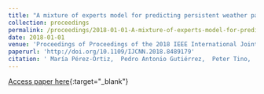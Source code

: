 ```yaml
---
title: "A mixture of experts model for predicting persistent weather patterns"
collection: proceedings
permalink: /proceedings/2018-01-01-A-mixture-of-experts-model-for-predicting-persistent-weather-patterns
date: 2018-01-01
venue: 'Proceedings of Proceedings of the 2018 IEEE International Joint Conference on Neural Networks (IJCNN 2018)'
paperurl: 'http://doi.org/10.1109/IJCNN.2018.8489179'
citation: ' María Pérez-Ortiz,  Pedro Antonio Gutiérrez,  Peter Tino,  Carlos Casanova-Mateo,  Sancho Salcedo-Sanz, &quot;A mixture of experts model for predicting persistent weather patterns.&quot; Proceedings of Proceedings of the 2018 IEEE International Joint Conference on Neural Networks (IJCNN 2018), 2018, Rio (Brazil), pp.5714--5721.'
---
```

[Access paper here](http://doi.org/10.1109/IJCNN.2018.8489179){:target="_blank"}
